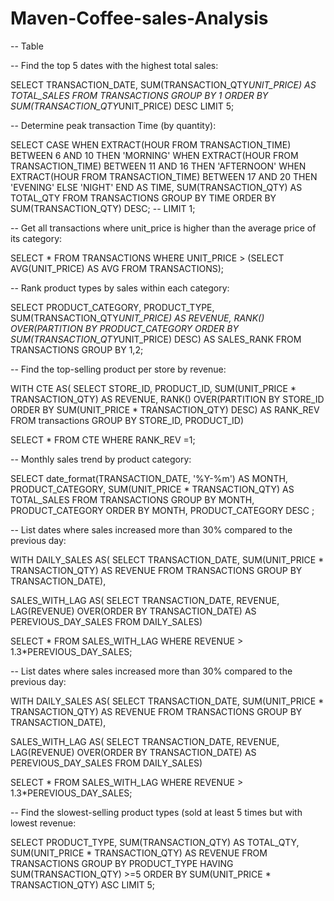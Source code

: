 # Maven-Coffee-sales-Analysis

-- Table

-- Find the top 5 dates with the highest total sales:

SELECT 
TRANSACTION_DATE,
SUM(TRANSACTION_QTY*UNIT_PRICE) AS TOTAL_SALES
FROM TRANSACTIONS
GROUP BY 1
ORDER BY SUM(TRANSACTION_QTY*UNIT_PRICE) DESC
LIMIT 5;

-- Determine peak transaction Time (by quantity):

SELECT
CASE 
	WHEN EXTRACT(HOUR FROM TRANSACTION_TIME) BETWEEN 6 AND 10 THEN 'MORNING'
    WHEN EXTRACT(HOUR FROM TRANSACTION_TIME) BETWEEN 11 AND 16 THEN 'AFTERNOON'
    WHEN EXTRACT(HOUR FROM TRANSACTION_TIME) BETWEEN 17 AND 20 THEN 'EVENING'
    ELSE 'NIGHT'
END AS TIME,
SUM(TRANSACTION_QTY) AS TOTAL_QTY
FROM TRANSACTIONS
GROUP BY TIME
ORDER BY SUM(TRANSACTION_QTY) DESC;
-- LIMIT 1;

-- Get all transactions where unit_price is higher than the average price of its category:

SELECT *
FROM TRANSACTIONS
WHERE UNIT_PRICE >
	(SELECT 
    AVG(UNIT_PRICE) AS AVG
    FROM TRANSACTIONS);
    
-- Rank product types by sales within each category:

SELECT
PRODUCT_CATEGORY,
PRODUCT_TYPE,
SUM(TRANSACTION_QTY*UNIT_PRICE) AS REVENUE,
RANK() OVER(PARTITION BY PRODUCT_CATEGORY ORDER BY SUM(TRANSACTION_QTY*UNIT_PRICE) DESC) AS SALES_RANK
FROM TRANSACTIONS
GROUP BY 1,2;

 -- Find the top-selling product per store by revenue:
 
 WITH CTE AS(
 SELECT 
 STORE_ID,
 PRODUCT_ID,
 SUM(UNIT_PRICE * TRANSACTION_QTY) AS REVENUE,
 RANK() OVER(PARTITION BY STORE_ID ORDER BY SUM(UNIT_PRICE * TRANSACTION_QTY) DESC) AS RANK_REV
 FROM transactions
 GROUP BY STORE_ID, PRODUCT_ID)
 
 SELECT *
 FROM CTE
 WHERE RANK_REV =1;

--  Monthly sales trend by product category:

SELECT
date_format(TRANSACTION_DATE, '%Y-%m') AS MONTH,
PRODUCT_CATEGORY,
SUM(UNIT_PRICE * TRANSACTION_QTY) AS TOTAL_SALES
FROM TRANSACTIONS
GROUP BY MONTH, PRODUCT_CATEGORY
ORDER BY MONTH, PRODUCT_CATEGORY DESC ;

-- List dates where sales increased more than 30% compared to the previous day:

WITH DAILY_SALES AS(
SELECT
TRANSACTION_DATE,
SUM(UNIT_PRICE * TRANSACTION_QTY) AS REVENUE
FROM TRANSACTIONS
GROUP BY TRANSACTION_DATE),

SALES_WITH_LAG AS(
SELECT
TRANSACTION_DATE,
REVENUE,
LAG(REVENUE) OVER(ORDER BY TRANSACTION_DATE) AS PEREVIOUS_DAY_SALES
FROM DAILY_SALES)

SELECT *
FROM SALES_WITH_LAG
WHERE REVENUE > 1.3*PEREVIOUS_DAY_SALES;

-- List dates where sales increased more than 30% compared to the previous day:

WITH DAILY_SALES AS(
SELECT
TRANSACTION_DATE,
SUM(UNIT_PRICE * TRANSACTION_QTY) AS REVENUE
FROM TRANSACTIONS
GROUP BY TRANSACTION_DATE),

SALES_WITH_LAG AS(
SELECT
TRANSACTION_DATE,
REVENUE,
LAG(REVENUE) OVER(ORDER BY TRANSACTION_DATE) AS PEREVIOUS_DAY_SALES
FROM DAILY_SALES)

SELECT *
FROM SALES_WITH_LAG
WHERE REVENUE > 1.3*PEREVIOUS_DAY_SALES;

-- Find the slowest-selling product types (sold at least 5 times but with lowest revenue:

SELECT
PRODUCT_TYPE,
SUM(TRANSACTION_QTY) AS TOTAL_QTY,
SUM(UNIT_PRICE * TRANSACTION_QTY) AS REVENUE
FROM TRANSACTIONS
GROUP BY PRODUCT_TYPE
HAVING SUM(TRANSACTION_QTY) >=5
ORDER BY SUM(UNIT_PRICE * TRANSACTION_QTY) ASC
LIMIT 5;
